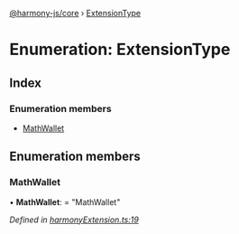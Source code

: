 [@harmony-js/core](../globals.md) › [ExtensionType](extensiontype.md)

# Enumeration: ExtensionType

## Index

### Enumeration members

* [MathWallet](extensiontype.md#mathwallet)

## Enumeration members

###  MathWallet

• **MathWallet**: = "MathWallet"

*Defined in [harmonyExtension.ts:19](https://github.com/FireStack-Lab/Harmony-sdk-core/blob/299af73/packages/harmony-core/src/harmonyExtension.ts#L19)*
